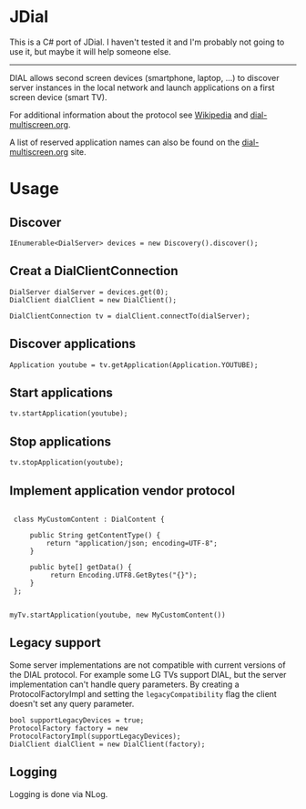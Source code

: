 # JDial

This is a C# port of JDial. I haven't tested it and I'm probably not going to use it, but maybe it will help someone else.

----------------------------------------

DIAL allows second screen devices (smartphone, laptop, ...) to discover server instances in the local network and 
launch applications on a first screen device (smart TV).

For additional information about the protocol see [Wikipedia](https://en.wikipedia.org/wiki/Discovery_and_Launch) 
and [dial-multiscreen.org](http://www.dial-multiscreen.org).

A list of reserved application names can also be found on the [dial-multiscreen.org](http://www.dial-multiscreen.org/dial-registry/namespace-database) site.

# Usage

## Discover

```
IEnumerable<DialServer> devices = new Discovery().discover();
```

## Creat a DialClientConnection

```
DialServer dialServer = devices.get(0);
DialClient dialClient = new DialClient();

DialClientConnection tv = dialClient.connectTo(dialServer);
```

## Discover applications

```
Application youtube = tv.getApplication(Application.YOUTUBE);
```

## Start applications

```
tv.startApplication(youtube);
```

## Stop applications

```
tv.stopApplication(youtube);
```

## Implement application vendor protocol
```

 class MyCustomContent : DialContent {
 
     public String getContentType() {
         return "application/json; encoding=UTF-8";
     }

     public byte[] getData() {
          return Encoding.UTF8.GetBytes("{}");
     }
 };


myTv.startApplication(youtube, new MyCustomContent())
```

## Legacy support

Some server implementations are not compatible with current versions of the DIAL protocol.
For example some LG TVs support DIAL, but the server implementation can't handle query parameters.
By creating a ProtocolFactoryImpl and setting the `legacyCompatibility` flag the client doesn't set any query parameter.

```
bool supportLegacyDevices = true;
ProtocolFactory factory = new ProtocolFactoryImpl(supportLegacyDevices);
DialClient dialClient = new DialClient(factory);
```

## Logging

Logging is done via NLog.
